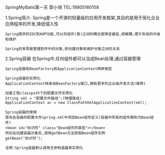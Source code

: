 SpringMyBatis第一天
郭小培 TEL:19805160158

1.Spring简介:
	Spring是一个开源的轻量级的应用开发框架,其目的是用于简化企业应用程序的开发,降低侵入性
	
	Spring提供的IOC和AOP功能,可以将组件(类)之间的耦合度降至最低,即解耦,便于系统的升级和维护
	
	Spring的本质是管理软件中的对象,即创建对象和维护对象之间的关系

2.Spring容器
	在Spring中,任何组件都可以当成Bean处理,通过容器管理
	
	Spring容器有BeanFactory和ApplicationContext两种类型
	
	Spring容器的实例化
	ApplicationContext继承自BeanFactory接口,拥有更多的企业级开发方法(推荐)
	
	加载工程classpath下的配置文件实例化
	String xml = "配置文件路径";(物理路径)
	ApplicationContext ac = new ClassPathXmlApplicationContext(xml);

	Spring容器的使用
	首先在容器的配置文件spring.xml中添加Bean组件定义(容器中所有的组件都称为Bean组	件)
	<bean id="标识符" class="Bean组件的类型"></bean>
	然后在创建容器对象后,调用getBean方法获取Bean组件实例
	getBean("标识符");
	
	注明:Spring容器默认调用无参构造器来实例化
	
	